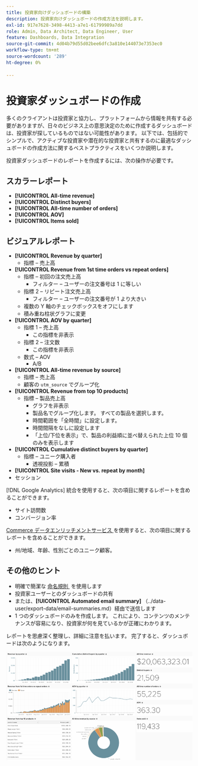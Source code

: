 ```yaml
---
title: 投資家向けダッシュボードの構築
description: 投資家向けダッシュボードの作成方法を説明します。
exl-id: 917e7628-3498-4413-a7e1-61799989a7dd
role: Admin, Data Architect, Data Engineer, User
feature: Dashboards, Data Integration
source-git-commit: 4d04b79d55d02bee6dfc3a810e144073e7353ec0
workflow-type: tm+mt
source-wordcount: '289'
ht-degree: 0%

---
```


# 投資家ダッシュボードの作成

多くのクライアントは投資家と協力し、プラットフォームから情報を共有する必要がありますが、日々のビジネス上の意思決定のために作成するダッシュボードは、投資家が探しているものではない可能性があります。 以下では、包括的でシンプルで、アクティブな投資家や潜在的な投資家と共有するのに最適なダッシュボードの作成方法に関するベストプラクティスをいくつか説明します。

投資家ダッシュボードのレポートを作成するには、次の操作が必要です。

## スカラーレポート

* **[!UICONTROL All-time revenue]**
* **[!UICONTROL Distinct buyers]**
* **[!UICONTROL All-time number of orders]**
* **[!UICONTROL AOV]**
* **[!UICONTROL Items sold]**

## ビジュアルレポート

* **[!UICONTROL Revenue by quarter]**
   * 指標 – 売上高
* **[!UICONTROL Revenue from 1st time orders vs repeat orders]**
   * 指標 – 初回の注文売上高
      * フィルター – ユーザーの注文番号は 1 に等しい
   * 指標 2 – リピート注文売上高
      * フィルター – ユーザーの注文番号が 1 より大きい
   * 複数の Y 軸のチェックボックスをオフにします
   * 積み重ね柱状グラフに変更
* **[!UICONTROL AOV by quarter]**
   * 指標 1 – 売上高
      * この指標を非表示
   * 指標 2 – 注文数
      * この指標を非表示
   * 数式 – AOV
      * A/B
* **[!UICONTROL All-time revenue by source]**
   * 指標 – 売上高
   * 顧客の `utm_source` でグループ化
* **[!UICONTROL Revenue from top 10 products]**
   * 指標 – 製品売上高
      * グラフを非表示
      * 製品名でグループ化します。 すべての製品を選択します。
      * 時間範囲を「全時間」に設定します。
      * 時間間隔をなしに設定します
      * 「上位/下位を表示」で、製品の利益順に並べ替えられた上位 10 個のみを表示します
* **[!UICONTROL Cumulative distinct buyers by quarter]**
   * 指標 – ユニーク購入者
      * 透視投影 – 累積
* **[!UICONTROL Site visits - New vs. repeat by month]**
* セッション

[!DNL Google Analytics] 統合を使用すると、次の項目に関するレポートを含めることができます。

* サイト訪問数
* コンバージョン率

[Commerce データエンリッチメントサービス &#x200B;](https://business.adobe.com/products/magento/magento-commerce.html) を使用すると、次の項目に関するレポートを含めることができます。

* 州/地域、年齢、性別ごとのユニーク顧客。

## その他のヒント

* 明確で簡潔な [&#x200B; 命名規則 &#x200B;](../best-practices/naming-elements.md) を使用します
* 投資家ユーザーとのダッシュボードの共有
* または、**[!UICONTROL Automated email summary]** （../data-user/export-data/email-summaries.md）経由で送信します
* 1 つのダッシュボードのみを作成します。 これにより、コンテンツのメンテナンスが容易になり、投資家が何を見ているかが正確にわかります。

レポートを思慮深く整理し、詳細に注意を払います。 完了すると、ダッシュボードは次のようになります。

![&#x200B; 投資家ダッシュボードの作成 &#x200B;](../../mbi/assets/investor-dboard-example.png)
